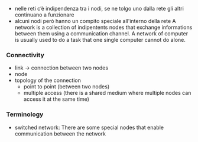 - nelle reti c’è indipendenza tra i nodi, se ne tolgo uno dalla rete gli altri continuano a funzionare
- alcuni nodi però hanno un compito speciale all'interno della rete
A network is a collection of indipentents nodes that exchange informations between them using a communication channel. A network of computer is usually used to do a task that one single computer cannot do alone.

### Connectivity
- link -> connection between two nodes
- node
- topology of the connection
	- point to point (between two nodes)
	- multiple access (there is a shared medium where multiple nodes can access it at the same time)

### Terminology
- switched network:
	There are some special nodes that enable communication between the network 